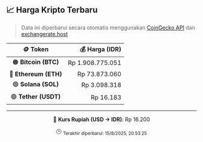 

<!-- HARGA_KRIPTO -->
## 📈 Harga Kripto Terbaru

> Data ini diperbarui secara otomatis menggunakan [CoinGecko API](https://www.coingecko.com/) dan [exchangerate.host](https://exchangerate.host/)

<div align="center">

| 🪙 Token | 💰 Harga (IDR) |
|:------:|---------------:|
| 🟠 **Bitcoin (BTC)**   | Rp 1.908.775.051 |
| 🔵 **Ethereum (ETH)**  | Rp 73.873.060 |
| 🟣 **Solana (SOL)**    | Rp 3.098.318 |
| 🟢 **Tether (USDT)**   | Rp 16.183 |

---

💱 **Kurs Rupiah (USD → IDR)**: Rp 16.200

🕒 <sub>Terakhir diperbarui: 15/8/2025, 20.53.25</sub>

</div>
<!-- /HARGA_KRIPTO -->